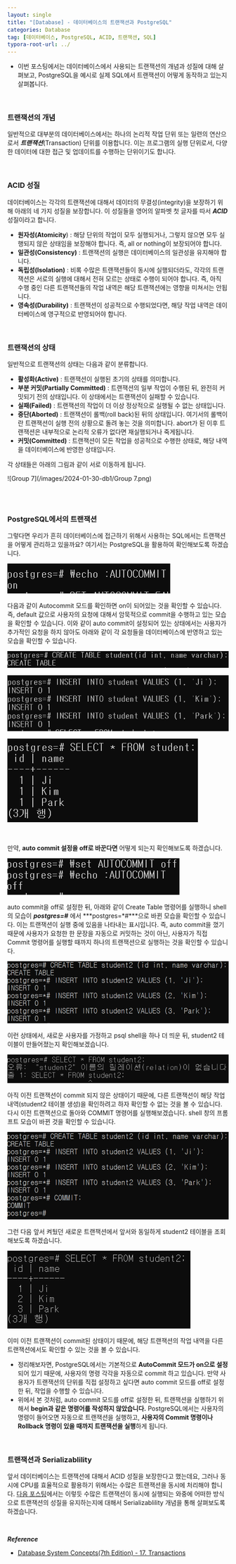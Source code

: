 ```yaml
---
layout: single
title: "[Database] - 데이터베이스의 트랜잭션과 PostgreSQL"
categories: Database
tag: [데이터베이스, PostgreSQL, ACID, 트랜잭션, SQL]
typora-root-url: ../
---
```






- 이번 포스팅에서는 데이터베이스에서 사용되는 트랜잭션의 개념과 성질에 대해 살펴보고, PostgreSQL을 예시로 실제 SQL에서 트랜잭션이 어떻게 동작하고 있는지 살펴봅니다.

<br/>



### 트랜잭션의 개념

일반적으로 대부분의 데이터베이스에서는 하나의 논리적 작업 단위 또는 일련의 연산으로서 ***트랜잭션***(Transaction) 단위를 이용합니다. 이는 프로그램의 실행 단위로서, 다양한 데이터에 대한 접근 및 업데이트를 수행하는 단위이기도 합니다.

<br/>



### ACID 성질

데이터베이스는 각각의 트랜잭션에 대해서 데이터의 무결성(integrity)을 보장하기 위해 아래의 네 가지 성질을 보장합니다. 이 성질들을 영어의 알파벳 첫 글자를 따서 ***ACID*** 성질이라고 합니다.

- **원자성(Atomicity**) : 해당 단위의 작업이 모두 실행되거나, 그렇지 않으면 모두 실행되지 않은 상태임을 보장해야 합니다. 즉, all or nothing이 보장되어야 합니다.
- **일관성(Consistency)** : 트랜잭션의 실행은 데이터베이스의 일관성을 유지해야 합니다.
- **독립성(Isolation)** : 비록 수많은 트랜잭션들이 동시에 실행되더라도, 각각의 트랜잭션은 서로의 실행에 대해서 전혀 모르는 상태로 수행이 되어야 합니다. 즉, 아직 수행 중인 다른 트랜잭션들의 작업 내역은 해당 트랜잭션에는 영향을 미쳐서는 안됩니다.
- **영속성(Durability)** : 트랜잭션이 성공적으로 수행되었다면, 해당 작업 내역은 데이터베이스에 영구적으로 반영되어야 합니다.



<br/>

### 트랜잭션의 상태

일반적으로 트랜잭션의 상태는 다음과 같이 분류합니다.

- **활성화(Active)** : 트랜잭션이 실행된 초기의 상태를 의미합니다.
- **부분 커밋(Partially Committed)** : 트랜잭션의 일부 작업이 수행된 뒤, 완전히 커밋되기 전의 상태입니다. 이 상태에서는 트랜잭션이 실패할 수 있습니다.
- **실패(Failed)** : 트랜잭션의 작업이 더 이상 정상적으로 실행될 수 없는 상태입니다. 
- **중단(Aborted)** : 트랜잭션이 롤백(roll back)된 뒤의 상태입니다. 여기서의 롤백이란 트랜잭션이 실행 전의 상황으로 돌려 놓는 것을 의미합니다. abort가 된 이후 트랜잭션은 내부적으로 논리적 오류가 없다면 재실행되거나 죽게됩니다.
- **커밋(Committed)** : 트랜잭션이 모든 작업을 성공적으로 수행한 상태로, 해당 내역을 데이터베이스에 반영한 상태입니다.



각 상태들은 아래의 그림과 같이 서로 이동하게 됩니다.

![Group 7](/images/2024-01-30-db1/Group 7.png)



<br/><br/>

### PostgreSQL에서의 트랜잭션

그렇다면 우리가 흔히 데이터베이스에 접근하기 위해서 사용하는 SQL에서는 트랜잭션을 어떻게 관리하고 있을까요? 여기서는 PostgreSQL을 활용하여 확인해보도록 하겠습니다. 

![image-20240130234509327](/images/2024-01-30-db1/image-20240130234509327.png)

다음과 같이 Autocommit 모드를 확인하면 on이 되어있는 것을 확인할 수 있습니다. 즉, default 값으로 사용자의 요청에 대해서 암묵적으로 commit을 수행하고 있는 모습을 확인할 수 있습니다. 이와 같이 auto commit이 설정되어 있는 상태에서는 사용자가 추가적인 요청을 하지 않아도 아래와 같이 각 요청들을 데이터베이스에 반영하고 있는 모습을 확인할 수 있습니다.

![image-20240130235026520](/images/2024-01-30-db1/image-20240130235026520.png)

![image-20240130235039382](/images/2024-01-30-db1/image-20240130235039382.png)

![image-20240130235045532](/images/2024-01-30-db1/image-20240130235045532.png)



<br/>

만약, **auto commit 설정을 off로 바꾼다면** 어떻게 되는지 확인해보도록 하겠습니다.

![image-20240130234633740](/images/2024-01-30-db1/image-20240130234633740.png)



auto commit을 off로 설정한 뒤, 아래와 같이 Create Table 명령어를 실행하니 shell의 모습이 ***postgres=#*** 에서 ***postgres=\*#***으로 바뀐 모습을 확인할 수 있습니다. 이는 트랜잭션이 실행 중에 있음을 나타내는 표시입니다. 즉, auto commit을 껐기 때문에 사용자가 요청한 한 문장을 자동으로 커밋하는 것이 아닌, 사용자가 직접 Commit 명령어를 실행할 때까지 하나의 트랜잭션으로 실행하는 것을 확인할 수 있습니다.

![image-20240130235425459](/images/2024-01-30-db1/image-20240130235425459.png)

이런 상태에서, 새로운 사용자를 가정하고 psql shell을 하나 더 띄운 뒤, student2 테이블이 만들어졌는지 확인해보겠습니다.

![image-20240130235720936](/images/2024-01-30-db1/image-20240130235720936.png)

아직 이전 트랜잭션이 commit 되지 않은 상태이기 때문에, 다른 트랜잭션이 해당 작업 내역(student2 테이블 생성)을 확인하려고 하자 확인할 수 없는 것을 볼 수 있습니다. 다시 이전 트랜잭션으로 돌아와 COMMIT 명령어를 실행해보겠습니다. shell 창의 프롬프트 모습이 바뀐 것을 확인할 수 있습니다.

![image-20240130235821416](/images/2024-01-30-db1/image-20240130235821416.png)

그런 다음 앞서 켜뒀던 새로운 트랜잭션에서 앞서와 동일하게 student2 테이블을 조회해보도록 하겠습니다.

![image-20240130235926596](/images/2024-01-30-db1/image-20240130235926596.png)

이미 이전 트랜잭션이 commit된 상태이기 때문에, 해당 트랜잭션의 작업 내역을 다른 트랜잭션에서도 확인할 수 있는 것을 볼 수 있습니다.



- 정리해보자면, PostgreSQL에서는 기본적으로 **AutoCommit 모드가 on으로 설정**되어 있기 때문에, 사용자의 명령 각각을 자동으로 commit 하고 있습니다. 만약 사용자가 트랜잭션의 단위를 직접 설정하고 싶다면 auto commit 모드를 off로 설정한 뒤, 작업을 수행할 수 있습니다.
- 위에서 본 것처럼, auto commit 모드를 off로 설정한 뒤, 트랜잭션을 실행하기 위해서 **begin과 같은 명령어를 작성하지 않았습니다.** PostgreSQL에서는 사용자의 명령이 들어오면 자동으로 트랜잭션을 실행하고, **사용자의 Commit 명령이나 Rollback 명령이 있을 때까지 트랜잭션을 실행**하게 됩니다.



<br/>

### 트랜잭션과 Serializablility

앞서 데이터베이스는 트랜잭션에 대해서 ACID 성질을 보장한다고 했는데요, 그러나 동시에 CPU를 효율적으로 활용하기 위해서는 수많은 트랜잭션을 동시에 처리해야 합니다. [다음 포스팅](https://101jay.github.io/database/db2)에서는 이렇듯 수많은 트랜잭션이 동시에 실행되는 와중에 어떠한 방식으로 트랜잭션의 성질을 유지하는지에 대해서 Serializablility 개념을 통해 살펴보도록 하겠습니다.



<br/>

***Reference***

- [Database System Concepts(7th Edition) - 17. Transactions](https://www.db-book.com/)
